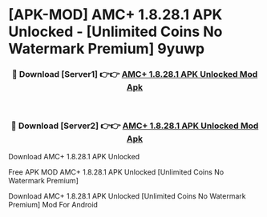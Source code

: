 # [APK-MOD] AMC+ 1.8.28.1 APK Unlocked - [Unlimited Coins No Watermark Premium] 9yuwp



<div align="center">
<h3>🔴 Download [Server1] 👉👉 <a href="https://momento.my/?title=AMC+_1.8.28.1_APK_Unlocked">AMC+ 1.8.28.1 APK Unlocked Mod Apk</a></h3><br>

<h3>🔴 Download [Server2] 👉👉 <a href="https://momento.my/?title=AMC+_1.8.28.1_APK_Unlocked">AMC+ 1.8.28.1 APK Unlocked Mod Apk</a></h3>
</div>



Download AMC+ 1.8.28.1 APK Unlocked 

Free APK MOD AMC+ 1.8.28.1 APK Unlocked [Unlimited Coins No Watermark Premium]

Download AMC+ 1.8.28.1 APK Unlocked [Unlimited Coins No Watermark Premium] Mod For Android
